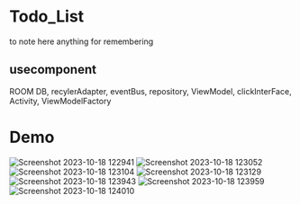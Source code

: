 # Todo_List

to note here anything for remembering

## usecomponent

ROOM DB, recylerAdapter,  eventBus,  repository, ViewModel, clickInterFace, Activity, ViewModelFactory

# Demo

![Screenshot 2023-10-18 122941](https://github.com/ajaymaurya07/Todo_List/assets/140266310/cd7fd30e-d7f5-4f5e-9d84-f4648bed98be)
![Screenshot 2023-10-18 123052](https://github.com/ajaymaurya07/Todo_List/assets/140266310/2c479829-8422-4cb3-8b1c-d34262d17549)
![Screenshot 2023-10-18 123104](https://github.com/ajaymaurya07/Todo_List/assets/140266310/9922e749-6db7-4ad0-b2ad-7c49ae2d5019)
![Screenshot 2023-10-18 123129](https://github.com/ajaymaurya07/Todo_List/assets/140266310/a4d629d7-849f-47bf-a8c9-9c017ad6061e)
![Screenshot 2023-10-18 123943](https://github.com/ajaymaurya07/Todo_List/assets/140266310/6f0194fc-6ac2-4ec7-b00d-8de7d4721cae)
![Screenshot 2023-10-18 123959](https://github.com/ajaymaurya07/Todo_List/assets/140266310/7bc3cf41-1f6a-4524-bd58-3d3871f98e38)
![Screenshot 2023-10-18 124010](https://github.com/ajaymaurya07/Todo_List/assets/140266310/d953bbaf-0588-4dce-83f7-fcdad3b1822b)
